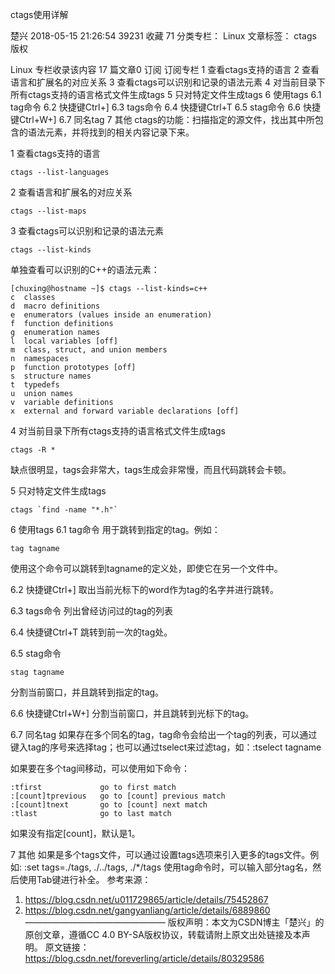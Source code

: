 ctags使用详解

楚兴 2018-05-15 21:26:54  39231  收藏 71
分类专栏： Linux 文章标签： ctags
版权

Linux
专栏收录该内容
17 篇文章0 订阅
订阅专栏
1 查看ctags支持的语言
2 查看语言和扩展名的对应关系
3 查看ctags可以识别和记录的语法元素
4 对当前目录下所有ctags支持的语言格式文件生成tags
5 只对特定文件生成tags
6 使用tags
6.1 tag命令
6.2 快捷键Ctrl+]
6.3 tags命令
6.4 快捷键Ctrl+T
6.5 stag命令
6.6 快捷键Ctrl+W+]
6.7 同名tag
7 其他
ctags的功能：扫描指定的源文件，找出其中所包含的语法元素，并将找到的相关内容记录下来。

1 查看ctags支持的语言
```
ctags --list-languages
```
2 查看语言和扩展名的对应关系
```
ctags --list-maps
```
3 查看ctags可以识别和记录的语法元素
```
ctags --list-kinds
```
单独查看可以识别的C++的语法元素：
```
[chuxing@hostname ~]$ ctags --list-kinds=c++
c  classes
d  macro definitions
e  enumerators (values inside an enumeration)
f  function definitions
g  enumeration names
l  local variables [off]
m  class, struct, and union members
n  namespaces
p  function prototypes [off]
s  structure names
t  typedefs
u  union names
v  variable definitions
x  external and forward variable declarations [off]
```
4 对当前目录下所有ctags支持的语言格式文件生成tags
```
ctags -R *
```
缺点很明显，tags会非常大，tags生成会非常慢，而且代码跳转会卡顿。

5 只对特定文件生成tags
```
ctags `find -name "*.h"`
```
6 使用tags
6.1 tag命令
用于跳转到指定的tag。例如：
```
tag tagname
```
使用这个命令可以跳转到tagname的定义处，即使它在另一个文件中。

6.2 快捷键Ctrl+]
取出当前光标下的word作为tag的名字并进行跳转。

6.3 tags命令
列出曾经访问过的tag的列表

6.4 快捷键Ctrl+T
跳转到前一次的tag处。

6.5 stag命令
```
stag tagname
```
分割当前窗口，并且跳转到指定的tag。

6.6 快捷键Ctrl+W+]
分割当前窗口，并且跳转到光标下的tag。

6.7 同名tag
如果存在多个同名的tag，tag命令会给出一个tag的列表，可以通过键入tag的序号来选择tag；也可以通过tselect来过滤tag，如：:tselect tagname

如果要在多个tag间移动，可以使用如下命令：
```
:tfirst             go to first match
:[count]tprevious   go to [count] previous match
:[count]tnext       go to [count] next match
:tlast              go to last match
```
如果没有指定[count]，默认是1。

7 其他
如果是多个tags文件，可以通过设置tags选项来引入更多的tags文件。例如: :set tags=./tags, ./../tags, ./*/tags
使用tag命令时，可以输入部分tag名，然后使用Tab键进行补全。
参考来源：
1. https://blog.csdn.net/u011729865/article/details/75452867
2. https://blog.csdn.net/gangyanliang/article/details/6889860
————————————————
版权声明：本文为CSDN博主「楚兴」的原创文章，遵循CC 4.0 BY-SA版权协议，转载请附上原文出处链接及本声明。
原文链接：https://blog.csdn.net/foreverling/article/details/80329586